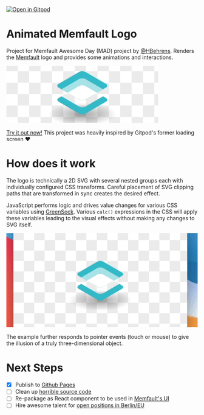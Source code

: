 [![Open in Gitpod](https://gitpod.io/button/open-in-gitpod.svg)](https://gitpod.io/#https://github.com/HBehrens/memfault_logo_anim)

# Animated Memfault Logo

Project for Memfault Awesome Day (MAD) project by [@HBehrens](https://twitter.com/hbehrens).
Renders the [Memfault](https://memfault.com) logo and provides some animations and interactions.

![Animated Memfault Logo](https://raw.githubusercontent.com/HBehrens/readme_assets/main/memfault_logo_anim/memfault_logo_anim.gif)

[Try it out now!](https://hbehrens.github.io/memfault_logo_anim/) This project was heavily inspired by Gitpod's former loading screen ❤️

# How does it work

The logo is technically a 2D SVG with several nested groups each with individually configured CSS transforms.
Careful placement of SVG clipping paths that are transformed in sync creates the desired effect.

JavaScript performs logic and drives value changes for various CSS variables using [GreenSock](https://greensock.com/gsap/).
Various `calc()` expressions in the CSS will apply these variables leading to the visual effects without making any changes to SVG itself.

![Fake perspective triggered by mouse movement](https://raw.githubusercontent.com/HBehrens/readme_assets/main/memfault_logo_anim/memfault_logo_anim_mouse.gif)

The example further responds to pointer events (touch or mouse) to give the illusion of a truly three-dimensional object.

# Next Steps

* [x] Publish to [Github Pages](https://hbehrens.github.io/memfault_logo_anim/)
* [ ] Clean up [horrible source code](https://github.com/HBehrens/memfault_logo_anim/blob/main/index.html)
* [ ] Re-package as React component to be used in [Memfault's UI](https://docs.memfault.com/docs/platform/charts)
* [ ] Hire awesome talent for [open positions in Berlin/EU](https://mflt.io/careers)
